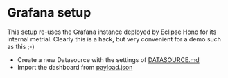 # Grafana setup

This setup re-uses the Grafana instance deployed by Eclipse Hono for its internal metrial.
Clearly this is a hack, but very convenient for a demo such as this ;-)

 * Create a new Datasource with the settings of [DATASOURCE.md](DATASOURCE.md)
 * Import the dashboard from [payload.json](payload.json)
